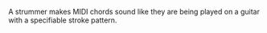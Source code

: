 A strummer makes MIDI chords sound like they are being played on a guitar with a specifiable stroke pattern.
